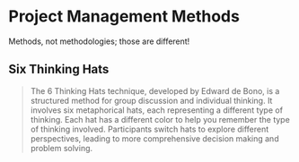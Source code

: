 # Project Management Methods 

Methods, not methodologies; those are different!

## Six Thinking Hats


> The 6 Thinking Hats technique, developed by Edward de Bono, is a structured method for group discussion and individual thinking.
It involves six metaphorical hats, each representing a different type of thinking. Each hat has a different color to help you remember the type of thinking involved.
Participants switch hats to explore different perspectives, leading to more comprehensive decision making and problem solving.

